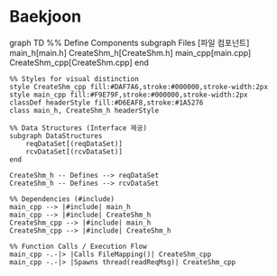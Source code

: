 # Baekjoon

graph TD
    %% Define Components
    subgraph Files [파일 컴포넌트]
        main_h[main.h]
        CreateShm_h[CreateShm.h]
        main_cpp[main.cpp]
        CreateShm_cpp[CreateShm.cpp]
    end

    %% Styles for visual distinction
    style CreateShm_cpp fill:#DAF7A6,stroke:#000000,stroke-width:2px
    style main_cpp fill:#F9E79F,stroke:#000000,stroke-width:2px
    classDef headerStyle fill:#D6EAF8,stroke:#1A5276
    class main_h, CreateShm_h headerStyle

    %% Data Structures (Interface 제공)
    subgraph DataStructures
        reqDataSet[(reqDataSet)]
        rcvDataSet[(rcvDataSet)]
    end
    
    CreateShm_h -- Defines --> reqDataSet
    CreateShm_h -- Defines --> rcvDataSet

    %% Dependencies (#include)
    main_cpp --> |#include| main_h
    main_cpp --> |#include| CreateShm_h
    CreateShm_cpp --> |#include| main_h
    CreateShm_cpp --> |#include| CreateShm_h

    %% Function Calls / Execution Flow
    main_cpp -.-|> |Calls FileMapping()| CreateShm_cpp
    main_cpp -.-|> |Spawns thread(readReqMsg)| CreateShm_cpp
